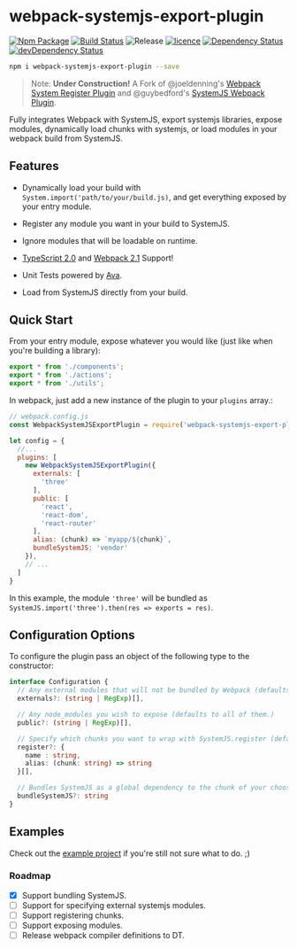 # webpack-systemjs-export-plugin

[![Npm Package][npm-img]][npm-url] [![Build Status][travis-img]][travis-url] ![Release][release-img] [![licence][license-img]][license-url] [![Dependency Status][david-img]][david-url] [![devDependency Status][david-dev-img]][david-dev-url]

```bash
npm i webpack-systemjs-export-plugin --save
```

> Note: **Under Construction!** A Fork of @joeldenning's [Webpack System Register Plugin](https://www.npmjs.com/package/webpack-system-register) and @guybedford's [SystemJS Webpack Plugin](https://github.com/guybedford/systemjs-webpack-plugin).

Fully integrates Webpack with SystemJS, export systemjs libraries, expose modules, dynamically load chunks with systemjs, or load modules in your webpack build from SystemJS.

## Features

- Dynamically load your build with `System.import('path/to/your/build.js)`, and get everything exposed by your entry module.

- Register any module you want in your build to SystemJS.

- Ignore modules that will be loadable on runtime.

- [TypeScript 2.0](https://blogs.msdn.microsoft.com/typescript/2016/07/11/announcing-typescript-2-0-beta/) and [Webpack 2.1](https://github.com/webpack/webpack) Support!

- Unit Tests powered by [Ava](https://github.com/avajs/ava).

- Load from SystemJS directly from your build.

## Quick Start

From your entry module, expose whatever you would like (just like when you're building a library):

```js
export * from './components';
export * from './actions';
export * from './utils';
```

In webpack, just add a new instance of the plugin to your `plugins` array.:

```js
// webpack.config.js
const WebpackSystemJSExportPlugin = require('webpack-systemjs-export-plugin');

let config = {
  //...
  plugins: [
    new WebpackSystemJSExportPlugin({
      externals: [
        'three'
      ],
      public: [
        'react',
        'react-dom',
        'react-router'
      ],
      alias: (chunk) => `myapp/${chunk}`,
      bundleSystemJS: 'vendor'
    }),
    // ...
  ]
}

```

In this example, the module `'three'` will be bundled as `SystemJS.import('three').then(res => exports = res)`.

## Configuration Options

To configure the plugin pass an object of the following type to the constructor:

```ts
interface Configuration {
  // Any external modules that will not be bundled by Webpack (defaults to none.)
  externals?: (string | RegExp)[],

  // Any node_modules you wish to expose (defaults to all of them.)
  public?: (string | RegExp)[],

  // Specify which chunks you want to wrap with SystemJS.register (defaults to none.)
  register?: {
    name : string,
    alias: (chunk: string) => string
  }[],

  // Bundles SystemJS as a global dependency to the chunk of your choosing. (defaults to none.)
  bundleSystemJS?: string
}
```

## Examples

Check out the [example project](/example) if you're still not sure what to do. ;)

### Roadmap

* [x] Support bundling SystemJS.
* [ ] Support for specifying external systemjs modules.
* [ ] Support registering chunks.
* [ ] Support exposing modules.
* [ ] Release webpack compiler definitions to DT.

[website-img]: docs/brand/cover.png
[website-url]: https://alain.xyz
[release-img]: https://img.shields.io/badge/release-2.1.0-4dbfcc.svg?style=flat-square
[license-img]: http://img.shields.io/:license-apache-blue.svg?style=flat-square
[license-url]: https://opensource.org/licenses/apache
[david-url]: https://david-dm.org/alaingalvan/webpack-systemjs-export-plugin
[david-img]: https://david-dm.org/alaingalvan/webpack-systemjs-export-plugin.svg?style=flat-square
[david-dev-url]: https://david-dm.org/alaingalvan/webpack-systemjs-export-plugin#info=devDependencies
[david-dev-img]: https://david-dm.org/alaingalvan/webpack-systemjs-export-plugin/dev-status.svg?style=flat-square
[travis-img]: https://api.travis-ci.org/alaingalvan/webpack-systemjs-export-plugin.svg?style=flat-square
[travis-url]:https://travis-ci.org/alaingalvan/webpack-systemjs-export-plugin
[npm-img]: https://img.shields.io/npm/v/webpack-systemjs-export-plugin.svg?style=flat-square
[npm-url]: http://npm.im/webpack-systemjs-export-plugin